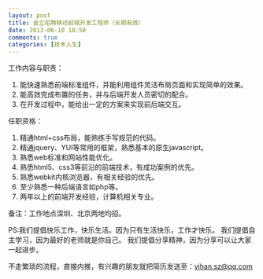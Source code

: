 ```yaml
---
layout: post
title: 金立招聘移动前端开发工程师（长期有效）
date: 2013-06-10 18:50
comments: true
categories: [技术人生]
---
```


工作内容与职责：

1. 能快速熟悉前端标准组件，并能利用组件灵活布局页面和实现简单的效果。 
2. 能高效完成布置的任务，并与后端开发人员密切的配合。
3. 在开发过程中，能给出一定的方案来实现前后端交互。

任职资格：

1. 精通html+css布局，能熟练手写规范的代码。
2. 精通jquery、YUI等常用的框架，熟悉基本的原生javascript。
3. 熟悉web标准和网站性能优化。
4. 熟悉html5、css3等前沿的前端技术，有成功案例的优先。
5. 熟悉webkit内核浏览器，有相关经验的优先。
6. 至少熟悉一种后端语言如php等。
7. 两年以上的前端开发经验，计算机相关专业。

备注：工作地点深圳、北京两地均招。

PS:我们提倡快乐工作，快乐生活。因为只有生活快乐，工作才快乐。
我们提倡自主学习，因为最好的老师就是你自己。
我们提倡分享精神，因为分享可以让大家一起进步。

不走繁琐的流程，直接内推，有兴趣的朋友就把简历发送至：yihan.sz@qq.com
